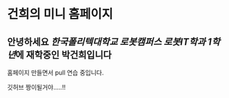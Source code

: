 # 건희의 미니 홈페이지

## 안녕하세요 *한국폴리텍대학교 로봇캠퍼스 로봇IT학과 1학년*에 재학중인 **박건희**입니다

홈페이지 만들면서 pull 연습 중입니다.

깃허브 짱이될거야.....!!
